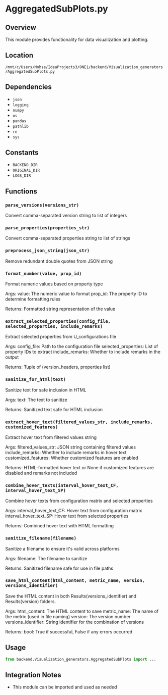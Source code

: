 # AggregatedSubPlots.py

## Overview

This module provides functionality for data visualization and plotting.

## Location

`/mnt/c/Users/Mohse/IdeaProjects3/ONE1/backend/Visualization_generators/AggregatedSubPlots.py`

## Dependencies

- `json`
- `logging`
- `numpy`
- `os`
- `pandas`
- `pathlib`
- `re`
- `sys`

## Constants

- `BACKEND_DIR`
- `ORIGINAL_DIR`
- `LOGS_DIR`

## Functions

### `parse_versions(versions_str)`

Convert comma-separated version string to list of integers

### `parse_properties(properties_str)`

Convert comma-separated properties string to list of strings

### `preprocess_json_string(json_str)`

Remove redundant double quotes from JSON string

### `format_number(value, prop_id)`

Format numeric values based on property type

Args:
    value: The numeric value to format
    prop_id: The property ID to determine formatting rules

Returns:
    Formatted string representation of the value

### `extract_selected_properties(config_file, selected_properties, include_remarks)`

Extract selected properties from U_configurations file

Args:
    config_file: Path to the configuration file
    selected_properties: List of property IDs to extract
    include_remarks: Whether to include remarks in the output

Returns:
    Tuple of (version_headers, properties list)

### `sanitize_for_html(text)`

Sanitize text for safe inclusion in HTML

Args:
    text: The text to sanitize

Returns:
    Sanitized text safe for HTML inclusion

### `extract_hover_text(filtered_values_str, include_remarks, customized_features)`

Extract hover text from filtered values string

Args:
    filtered_values_str: JSON string containing filtered values
    include_remarks: Whether to include remarks in hover text
    customized_features: Whether customized features are enabled

Returns:
    HTML-formatted hover text or None if customized features are disabled and remarks not included

### `combine_hover_texts(interval_hover_text_CF, interval_hover_text_SP)`

Combine hover texts from configuration matrix and selected properties

Args:
    interval_hover_text_CF: Hover text from configuration matrix
    interval_hover_text_SP: Hover text from selected properties

Returns:
    Combined hover text with HTML formatting

### `sanitize_filename(filename)`

Sanitize a filename to ensure it's valid across platforms

Args:
    filename: The filename to sanitize

Returns:
    Sanitized filename safe for use in file paths

### `save_html_content(html_content, metric_name, version, versions_identifier)`

Save the HTML content in both Results(versions_identifier) and Results(version) folders.

Args:
    html_content: The HTML content to save
    metric_name: The name of the metric (used in file naming)
    version: The version number
    versions_identifier: String identifier for the combination of versions

Returns:
    bool: True if successful, False if any errors occurred

## Usage

```python
from backend.Visualization_generators.AggregatedSubPlots import ...
```

## Integration Notes

- This module can be imported and used as needed
